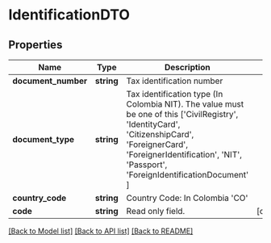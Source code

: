 # IdentificationDTO

## Properties
Name | Type | Description | Notes
------------ | ------------- | ------------- | -------------
**document_number** | **string** | Tax identification number | 
**document_type** | **string** | Tax identification type (In Colombia NIT).   The value must be one of this [&#39;CivilRegistry&#39;, &#39;IdentityCard&#39;, &#39;CitizenshipCard&#39;, &#39;ForeignerCard&#39;, &#39;ForeignerIdentification&#39;, &#39;NIT&#39;, &#39;Passport&#39;, &#39;ForeignIdentificationDocument&#39; ] | 
**country_code** | **string** | Country Code: In Colombia &#39;CO&#39; | 
**code** | **string** | Read only field. | [optional] 

[[Back to Model list]](../README.md#documentation-for-models) [[Back to API list]](../README.md#documentation-for-api-endpoints) [[Back to README]](../README.md)


